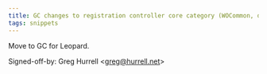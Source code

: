 ```yaml
---
title: GC changes to registration controller core category (WOCommon, db186a6)
tags: snippets
---
```


Move to GC for Leopard.

Signed-off-by: Greg Hurrell &lt;greg@hurrell.net&gt;
